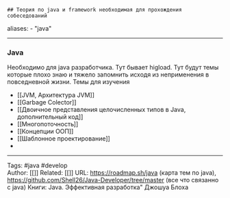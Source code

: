 	## Теория по java и framework необходимая для прохождения собеседований

aliases: 
	- "java"

---

### Java 
Необходимо для java разработчика. Тут бывает higload. Тут будут темы которые плохо знаю и тяжело запомнить исходя из неприменения в повседневной жизни.
Темы для изучения
- [[JVM,  Архитектура JVM]]
- [[Garbage Colector]]
- [[Двоичное представления целочисленных типов в Java, дополнительный код]]
- [[Многопоточность]]
- [[Концепции ООП]]
- [[Шаблонное проектирование]]
- 

---
Tags: #java #develop  
Author: [[]]
Related: [[]]
URL: https://roadmap.sh/java (карта тем по java), https://github.com/Shell26/Java-Developer/tree/master (все что связанно с java)
Книги: Java. Эффективная разработка" Джошуа Блоха